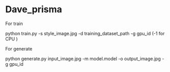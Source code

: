 # Dave_prisma

For train

python train.py -s style_image.jpg -d training_dataset_path -g gpu_id (-1 for CPU )

For generate

python generate.py input_image.jpg -m model.model -o output_image.jpg -g gpu_id
